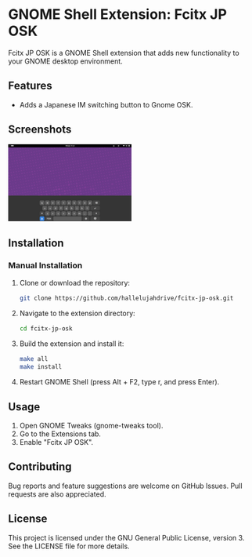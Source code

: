 # GNOME Shell Extension: Fcitx JP OSK

Fcitx JP OSK is a GNOME Shell extension that adds new functionality to your GNOME desktop environment.

## Features

- Adds a Japanese IM switching button to Gnome OSK.

## Screenshots

<img alt="screenshot" src="docs/screenshot.png" width="50%"></img>

## Installation

### Manual Installation

1. Clone or download the repository:
   ```bash
   git clone https://github.com/hallelujahdrive/fcitx-jp-osk.git
   ```
1. Navigate to the extension directory:
   ```bash
   cd fcitx-jp-osk
   ```
1. Build the extension and install it:
   ```bash
   make all
   make install
   ```
1. Restart GNOME Shell (press Alt + F2, type r, and press Enter).

## Usage

1. Open GNOME Tweaks (gnome-tweaks tool).
1. Go to the Extensions tab.
1. Enable "Fcitx JP OSK".

## Contributing

Bug reports and feature suggestions are welcome on GitHub Issues. Pull requests are also appreciated.

## License

This project is licensed under the GNU General Public License,
version 3. See the LICENSE file for more details.
